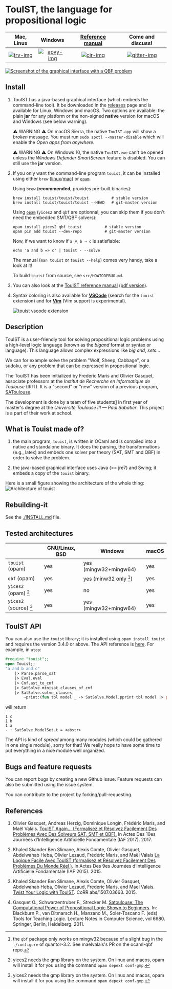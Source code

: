 TouIST, the language for propositional logic
===========================================


|      Mac, Linux      |         Windows         | [Reference manual][ref] |    Come and discuss!    |
|:--------------------:|:-----------------------:|:-----------------------:|:-----------------------:|
| [![trv-img]][travis] | [![apvy-img]][appveyor] |  [![cir-img]][circle]   | [![gitter-img]][gitter] |

[circle]: https://circleci.com/gh/touist/touist/tree/master
[cir-img]: https://circleci.com/gh/touist/touist/tree/master.svg?style=svg
[travis]: https://travis-ci.org/touist/touist
[trv-img]: https://travis-ci.org/touist/touist.svg?branch=master
[appveyor]: https://ci.appveyor.com/project/maelvalais/touist-kila4/branch/master
[apvy-img]: https://ci.appveyor.com/api/projects/status/rayupfflmut8xbe0/branch/master?svg=true
[gitter]: https://gitter.im/touist-project/touist
[gitter-img]: https://badges.gitter.im/touist-project/touist.svg "Join the chat at https://gitter.im/touist-project/touist"

[![Screenshot of the graphical interface with a QBF
problem](docs/images/screenshot.png)](https://github.com/maelvalais/allumettes)

## Install

1. TouIST has a java-based graphical interface (which embeds the
   command-line tool). It be downloaded in the [releases] page and is available
   for Linux, Windows and macOS. Two options are available: the plain **jar**
   for any platform or the non-signed **native** version for macOS and
   Windows (see below warning).

   ⚠ WARNING ⚠ On macOS Sierra, the native `TouIST.app` will show a
   _broken_ message. You must run `sudo spctl --master-disable` which will
   enable the _Open apps from anywhere_.

   ⚠ WARNING ⚠ On Windows 10, the native `TouIST.exe` can't be opened unless
   the _Windows Defender SmartScreen_ feature is disabled. You can still use
   the **jar** version.

2. If you only want the command-line program `touist`, it can be installed
   using either `brew` ([linux](http://linuxbrew.sh/)/[mac](http://brew.sh))
   or [`opam`][opam].

   Using `brew` (**recommended**, provides pre-built binaries):

       brew install touist/touist/touist          # stable version
       brew install touist/touist/touist --HEAD   # git-master version

   Using [`opam`][opam] (`yices2` and `qbf` are optionnal, you can skip them if
   you don't need the embedded SMT/QBF solvers):

       opam install yices2 qbf touist          # stable version
       opam pin add touist --dev-repo          # git-master version

   Now, if we want to know if `a ⋀ b ⇒ c` is satisfiable:

       echo 'a and b => c' | touist - --solve

   The manual (`man touist` or `touist --help`) comes very handy, take a look
   at it!

   To build `touist` from source, see `src/HOWTODEBUG.md`.

[opam]: https://opam.ocaml.org/doc/Install.html#Using-your-distribution-39-s-package-system

3. You can also look at the [TouIST reference manual][ref]
   ([pdf version][ref-pdf]).

4. Syntax coloring is also available for **[VSCode][vscode]** (search
   for the `touist` extension) and for **[Vim]** (Vim support is experimental).

   ![touist vscode extension](https://github.com/touist/touist-vscode/raw/master/images/screenshot.png)

[releases]: https://github.com/touist/touist/releases
[ref]: http://www.irit.fr/touist/doc/reference-manual.html
[ref-pdf]: http://www.irit.fr/touist/doc/reference-manual.pdf
[vscode]: https://marketplace.visualstudio.com/items?itemName=maelvalais.touist
[Vim]: https://github.com/touist/touist-vim

## Description

TouIST is a user-friendly tool for solving propositional logic problems using
a high-level logic language (known as the _bigand_ format or syntax or
language). This language allows complex expressions like _big and_, _sets_...

We can for example solve the problem "Wolf, Sheep, Cabbage", or a sudoku, or
any problem that can be expressed in propositional logic.

The TouIST has been initialized by Frederic Maris and Olivier Gasquet,
associate professors at the _Institut de Recherche en Informatique de Toulouse_
(IRIT). It is a "second" or "new" version of a previous program,
[SAToulouse](#references).

The development is done by a team of five students[1] in first year of master's
degree at the _Université Toulouse III — Paul Sabatier_. This project is a part
of their work at school.

[1]: https://github.com/touist/touist/blob/master/CONTRIBUTORS.md

## What is Touist made of?

1. the main program, `touist`, is written in OCaml and is compiled
   into a native and standalone binary. It does the parsing, the transformations
   (e.g., latex) and embeds one solver per theory (SAT, SMT and QBF) in order
   to solve the problem.

2. the java-based graphical interface uses Java (>= jre7) and Swing; it embeds
   a copy of the `touist` binary.

Here is a small figure showing the architecture of the whole thing:  
![Architecture of touist][arch]

[arch]: docs/images/architecture.png
[DIMACS]: http://www.satcompetition.org/2009/format-benchmarks2009.html
[SMT2]: http://smtlib.github.io/jSMTLIB/SMTLIBTutorial.pdf

## Rebuilding-it
See the [./INSTALL.md][install] file.

[install]: https://github.com/touist/touist/blob/master/INSTALL.md

## Tested architectures


|                        | GNU/Linux, BSD | Windows                | macOS |
| ---------------------- | -------------- | ---------------------- | ----- |
| `touist` (opam)        | yes            | yes (mingw32+mingw64)  | yes   |
| `qbf` (opam)           | yes            | yes (minw32 only [^1]) | yes   |
| `yices2` (opam) [^2]   | yes            | no                     | yes   |
| `yices2` (source) [^2] | yes            | yes (mingw32+mingw64)  | yes   |

[^1]: the `qbf` package only works on mingw32 because of a slight bug in the
     `./configure` of quantor-3.2. See maelvalais's PR on the ocaml-qbf repo.

[^2]: yices2 needs the gmp library on the system. On linux and macos, opam
     will install it for you using the command `opam depext conf-gmp`.

## TouIST API

You can also use the `touist` library; it is installed using
`opam install touist` and requires the version 3.4.0 or above.
The API reference is [here][api]. For example, in `utop`:

```ocaml
#require "touist";;
open Touist;;
"a and b and c"
    |> Parse.parse_sat
    |> Eval.eval
    |> Cnf.ast_to_cnf
    |> SatSolve.minisat_clauses_of_cnf
    |> SatSolve.solve_clauses
        ~print:(fun tbl model _ -> SatSolve.Model.pprint tbl model |> print_endline);;
```
will return
```
1 c
1 b
1 a
- : SatSolve.ModelSet.t = <abstr>
```

The API is kind of _spread_ among many modules (which could be gathered in one
single module), sorry for that! We really hope to have some time to
put everything in a nice module well organized.

[api]: http://www.irit.fr/touist/api

## Bugs and feature requests
You can report bugs by creating a new Github issue. Feature requests can also
be submitted using the issue system.

You can contribute to the project by forking/pull-requesting.

## References

1. Olivier Gasquet, Andreas Herzig, Dominique Longin, Frédéric Maris, and
   Maël Valais. [TouIST Again… (Formalisez et Résolvez Facilement Des
   Problèmes Avec Des Solveurs SAT, SMT et QBF).][pfia_touist2017] In Actes Des 10es
   Journées d’Intelligence Artificielle Fondamentale (IAF 2017). 2017.

2. Khaled Skander Ben Slimane, Alexis Comte, Olivier Gasquet, Abdelwahab Heba,
  Olivier Lezaud, Frédéric Maris, and Maël Valais [La Logique Facile Avec
  TouIST (formalisez et Résolvez Facilement Des Problèmes Du Monde Réel
  )][pfia_touist2015]. In Actes Des 9es Journées d’Intelligence Artificielle
  Fondamentale (IAF 2015). 2015.

3. Khaled Skander Ben Slimane, Alexis Comte, Olivier Gasquet, Abdelwahab Heba,
  Olivier Lezaud, Frederic Maris, and Mael Valais. [Twist Your Logic with
  TouIST][ttl_touist2015]. CoRR abs/1507.03663. 2015.

4. Gasquet O., Schwarzentruber F., Strecker M. [Satoulouse: The Computational
  Power of Propositional Logic Shown to Beginners][ttl_satoulouse2011]. In:
  Blackburn P., van Ditmarsch H., Manzano M., Soler-Toscano F. (eds) Tools
  for Teaching Logic. Lecture Notes in Computer Science, vol 6680. Springer,
  Berlin, Heidelberg. 2011.

[ttl_satoulouse2011]: https://www.irit.fr/~Martin.Strecker/Publications/ticttl_satoulouse2011.pdf
[ttl_touist2015]: https://arxiv.org/abs/1507.03663
[pfia_touist2015]: http://pfia2015.inria.fr/actes/download.php?conf=IAF&file=Ben_Slimane_IAF_2015.pdf
[pfia_touist2017]: https://www.irit.fr/publis/LILAC/Conf_sans_actes/2017_Gasquet_et_al_IAF.pdf